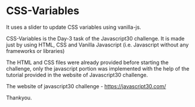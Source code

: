 # CSS-Variables
It uses a slider to update CSS variables using vanilla-js.

CSS-Variables is the Day-3 task of the Javascript30 challenge. It is made just by using HTML, CSS and Vanilla Javascript (i.e. Javascript without any frameworks or libraries)

The HTML and CSS files were already provided before starting the challenge, only the javascript portion was implemented with the help of the tutorial provided in the website of Javascript30 challenge.

The website of javascript30 challenge - https://javascript30.com/

Thankyou.
